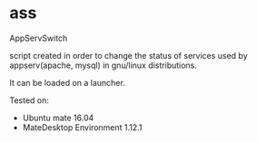 # ass
AppServSwitch

script created in order to change the status of services used by appserv(apache, mysql) in gnu/linux distributions.

It can be loaded on a launcher.

Tested on:
 * Ubuntu mate 16.04
 * MateDesktop Environment 1.12.1
